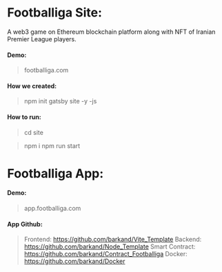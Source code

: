 # Footballiga Site:

A web3 game on Ethereum blockchain platform along with NFT of Iranian Premier League players.

#### Demo:

> footballiga.com

#### How we created:

> npm init gatsby site -y -js

#### How to run:

> cd site

> npm i
> npm run start

# Footballiga App:

#### Demo:

> app.footballiga.com

#### App Github:

> Frontend: https://github.com/barkand/Vite_Template
> Backend: https://github.com/barkand/Node_Template
> Smart Contract: https://github.com/barkand/Contract_Footballiga
> Docker: https://github.com/barkand/Docker
